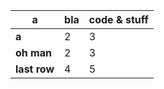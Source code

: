 | a            |   bla |   code & stuff |
|--------------|-------|----------------|
| **a**        |     2 |              3 |
| **oh man**   |     2 |              3 |
| **last row** |     4 |              5 |